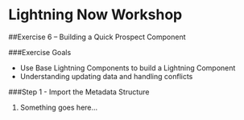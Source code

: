 # Lightning Now Workshop

##Exercise 6 – Building a Quick Prospect Component

###Exercise Goals

* Use Base Lightning Components to build a Lightning Component
* Understanding updating data and handling conflicts

###Step 1 - Import the Metadata Structure

1. Something goes here...